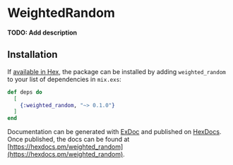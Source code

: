 # WeightedRandom

**TODO: Add description**

## Installation

If [available in Hex](https://hex.pm/docs/publish), the package can be installed
by adding `weighted_random` to your list of dependencies in `mix.exs`:

```elixir
def deps do
  [
    {:weighted_random, "~> 0.1.0"}
  ]
end
```

Documentation can be generated with [ExDoc](https://github.com/elixir-lang/ex_doc)
and published on [HexDocs](https://hexdocs.pm). Once published, the docs can
be found at [https://hexdocs.pm/weighted_random](https://hexdocs.pm/weighted_random).

